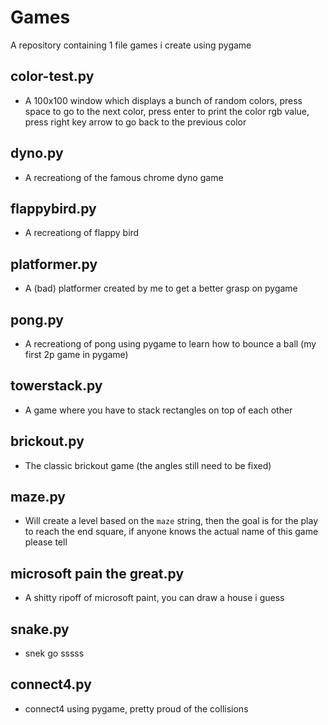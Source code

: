 # Games
A repository containing 1 file games i create using pygame

## color-test.py
  - A 100x100 window which displays a bunch of random colors, press space to go to the next color, press enter to print the color rgb value, press right key arrow to go back to the previous color

## dyno.py
  - A recreationg of the famous chrome dyno game

## flappybird.py
  - A recreationg of flappy bird 

## platformer.py
  - A (bad) platformer created by me to get a better grasp on pygame

## pong.py
  - A recreationg of pong using pygame to learn how to bounce a ball (my first 2p game in pygame)

## towerstack.py
  - A game where you have to stack rectangles on top of each other

## brickout.py
  - The classic brickout game (the angles still need to be fixed)

## maze.py
  - Will create a level based on the `maze` string, then the goal is for the play to reach the end square, if anyone knows the actual name of this game please tell

## microsoft pain the great.py
  - A shitty ripoff of microsoft paint, you can draw a house i guess

## snake.py
  - snek go sssss

## connect4.py
  - connect4 using pygame, pretty proud of the collisions 
